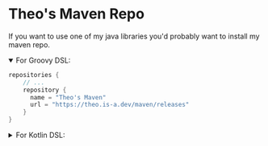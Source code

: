 # Theo's Maven Repo

If you want to use one of my java libraries you'd probably want to install my maven repo.

<details open>
<summary>For Groovy DSL:</summary>

```groovy
repositories {
    // ...
    repository {
      name = "Theo's Maven"
      url = "https://theo.is-a.dev/maven/releases"
    }
}
```
</details>

<details>
<summary>For Kotlin DSL:</summary>
  
```kt
repositories {
    maven("https://theo.is-a.dev/maven/releases")
}
```
</details>
